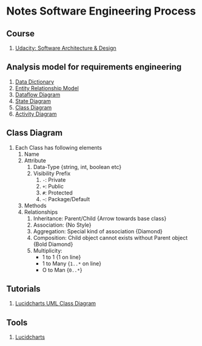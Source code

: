 # Notes Software Engineering Process

## Course

1. [Udacity: Software Architecture & Design](https://www.youtube.com/watch?v=S8M2XGviyGg&list=PLAwxTw4SYaPkMTetlG7xKWaI5ZAZFX8fL)

## Analysis model for requirements engineering

1. [Data Dictionary](https://en.wikipedia.org/wiki/Data_dictionary)
1. [Entity Relationship Model](https://en.wikipedia.org/wiki/Entity%E2%80%93relationship_model)
1. [Dataflow Diagram](https://en.wikipedia.org/wiki/Data_flow_diagram)
1. [State Diagram](https://en.wikipedia.org/wiki/State_diagram)
1. [Class Diagram](https://en.wikipedia.org/wiki/Class_diagram)
1. [Activity Diagram](https://en.wikipedia.org/wiki/Activity_diagram)


## Class Diagram

1. Each Class has following elements
	1. Name
	1. Attribute
		1. Data-Type {string, int, boolean etc}
		1. Visibility Prefix
			1. `-`: Private
			1. `+`: Public
			1. `#`: Protected
			1. `~`: Package/Default
	1. Methods
	1. Relationships
		1. Inheritance: Parent/Child {Arrow towards base class}
		1. Association: {No Style}
		1. Aggregation: Special kind of association {Diamond} 
		1. Composition: Child object cannot exists without Parent object {Bold Diamond}
		1. Multiplicity:
			- 1 to 1 {1 on line}
			- 1 to Many {`1..*` on line}
			- O to Man {`0..*`}


## Tutorials 

1. [Lucidcharts UML Class Diagram](https://www.youtube.com/watch?v=UI6lqHOVHic)


## Tools

1. [Lucidcharts](https://www.lucidchart.com/)

